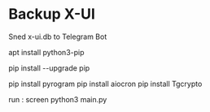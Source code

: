 # Backup X-UI
Sned x-ui.db to Telegram Bot


apt install python3-pip

pip install --upgrade pip

pip install pyrogram
pip install aiocron
pip install Tgcrypto



run : screen python3 main.py
